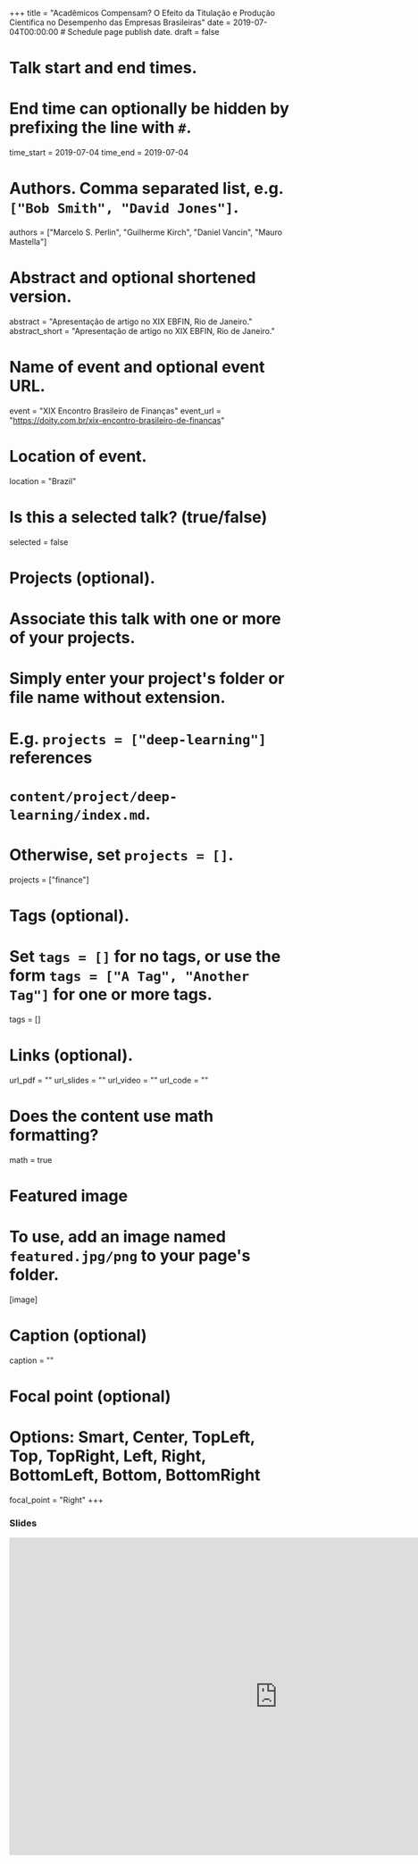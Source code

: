 +++
title = "Acadêmicos Compensam? O Efeito da Titulação e Produção Cientı́fica no Desempenho das Empresas Brasileiras"
date = 2019-07-04T00:00:00  # Schedule page publish date.
draft = false

# Talk start and end times.
#   End time can optionally be hidden by prefixing the line with `#`.
time_start = 2019-07-04
time_end = 2019-07-04

# Authors. Comma separated list, e.g. `["Bob Smith", "David Jones"]`.
authors = ["Marcelo S. Perlin", "Guilherme Kirch", "Daniel Vancin", "Mauro Mastella"]

# Abstract and optional shortened version.
abstract = "Apresentação de artigo no XIX EBFIN, Rio de Janeiro."
abstract_short = "Apresentação de artigo no XIX EBFIN, Rio de Janeiro."

# Name of event and optional event URL.
event = "XIX Encontro Brasileiro de Finanças"
event_url = "https://doity.com.br/xix-encontro-brasileiro-de-financas"

# Location of event.
location = "Brazil"

# Is this a selected talk? (true/false)
selected = false

# Projects (optional).
#   Associate this talk with one or more of your projects.
#   Simply enter your project's folder or file name without extension.
#   E.g. `projects = ["deep-learning"]` references 
#   `content/project/deep-learning/index.md`.
#   Otherwise, set `projects = []`.
projects = ["finance"]

# Tags (optional).
#   Set `tags = []` for no tags, or use the form `tags = ["A Tag", "Another Tag"]` for one or more tags.
tags = []

# Links (optional).
url_pdf = ""
url_slides = ""
url_video = ""
url_code = ""

# Does the content use math formatting?
math = true

# Featured image
# To use, add an image named `featured.jpg/png` to your page's folder. 
[image]
  # Caption (optional)
  caption = ""

  # Focal point (optional)
  # Options: Smart, Center, TopLeft, Top, TopRight, Left, Right, BottomLeft, Bottom, BottomRight
  focal_point = "Right"
+++


### Slides

<iframe src="https://docs.google.com/presentation/d/e/2PACX-1vRy6tVXmgAxB9wlu9wt0dyUEN8p5WtkN91GUwbbkkMaXVWYMDx026H8BpFolij7wpArH-idTLwK591W/embed?start=false&loop=false&delayms=3000" frameborder="0" width="960" height="569" allowfullscreen="true" mozallowfullscreen="true" webkitallowfullscreen="true"></iframe>
